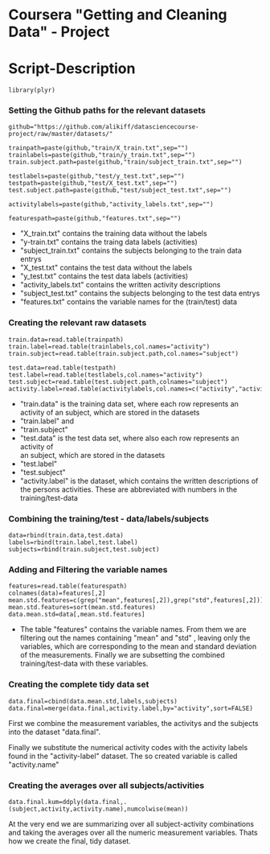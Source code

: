 Coursera "Getting and Cleaning Data" - Project
========================================================
Script-Description
========================================================
```
library(plyr)
```
### Setting the Github paths for the relevant datasets
```
github="https://github.com/alikiff/datasciencecourse-project/raw/master/datasets/"

trainpath=paste(github,"train/X_train.txt",sep="")
trainlabels=paste(github,"train/y_train.txt",sep="")
train.subject.path=paste(github,"train/subject_train.txt",sep="")

testlabels=paste(github,"test/y_test.txt",sep="")
testpath=paste(github,"test/X_test.txt",sep="")
test.subject.path=paste(github,"test/subject_test.txt",sep="")

activitylabels=paste(github,"activity_labels.txt",sep="")

featurespath=paste(github,"features.txt",sep="")
```
* "X_train.txt" contains the training data without the labels
* "y-train.txt" contains the traing data labels (activities)
* "subject_train.txt" contains the subjects belonging to the train data entrys
* "X_test.txt" contains the test data without the labels
* "y_test.txt" contains the test data labels (activities)
* "activity_labels.txt" contains the written activity descriptions
* "subject_test.txt" contains the subjects belonging to the test data entrys
* "features.txt" contains the variable names for the (train/test) data

### Creating the relevant raw datasets

```
train.data=read.table(trainpath)
train.label=read.table(trainlabels,col.names="activity")
train.subject=read.table(train.subject.path,col.names="subject")

test.data=read.table(testpath)
test.label=read.table(testlabels,col.names="activity")
test.subject=read.table(test.subject.path,colnames="subject")
activity.label=read.table(activitylabels,col.names=c("activity","activity.name"))
```

* "train.data" is the training data set, where each row represents an activity
  of an subject, which are stored in the datasets
* "train.label" and
* "train.subject"
* "test.data" is the test data set, where also each row represents an activity of  
 an subject, which are stored in the datasets
* "test.label"
* "test.subject" 
* "activity.label" is the dataset, which contains the written descriptions
  of the persons activities. These are abbreviated with numbers in the
  training/test-data
  
### Combining the training/test - data/labels/subjects
```
data=rbind(train.data,test.data)
labels=rbind(train.label,test.label)
subjects=rbind(train.subject,test.subject)
```

### Adding and Filtering the variable names
```
features=read.table(featurespath)
colnames(data)=features[,2]
mean.std.features=c(grep("mean",features[,2]),grep("std",features[,2]))
mean.std.features=sort(mean.std.features)
data.mean.std=data[,mean.std.features]
```
* The table "features" contains the variable names. From them we are filtering   out the names containing "mean" and "std" , leaving only the variables, which are corresponding to the mean and standard deviation of the measurements. Finally we are subsetting the combined training/test-data with these variables.

### Creating the complete tidy data set
```
data.final=cbind(data.mean.std,labels,subjects)
data.final=merge(data.final,activity.label,by="activity",sort=FALSE)
```


First we combine the measurement variables, the activitys and the subjects into the dataset "data.final".

Finally we substitute the numerical activity codes with the activity labels found in the "activity-label" dataset. The so created variable is called "activity.name"

### Creating the averages over all subjects/activities

```
data.final.kum=ddply(data.final,.(subject,activity,activity.name),numcolwise(mean))
```
At the very end we are summarizing over all subject-activity combinations
and taking the averages over all the numeric measurement variables. Thats how we create the final, tidy dataset.
